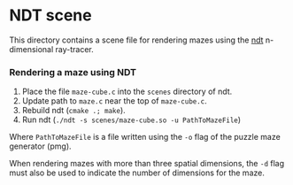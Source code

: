 # NDT scene

This directory contains a scene file for rendering mazes using the
[ndt](https://github.com/doing-science-to-stuff/ndt) n-dimensional ray-tracer.

### Rendering a maze using NDT
 1. Place the file `maze-cube.c` into the `scenes` directory of ndt.
 2. Update path to `maze.c` near the top of `maze-cube.c`.
 3. Rebuild ndt (`cmake .; make`).
 4. Run ndt (`./ndt -s scenes/maze-cube.so -u PathToMazeFile`)

Where `PathToMazeFile` is a file written using the `-o` flag of the puzzle maze
generator (pmg).

When rendering mazes with more than three spatial dimensions, the `-d` flag
must also be used to indicate the number of dimensions for the maze.
